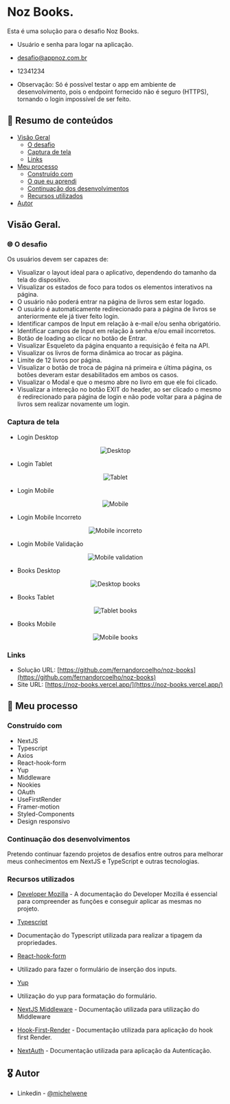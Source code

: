 # Noz Books.

Esta é uma solução para o desafio Noz Books.

- Usuário e senha para logar na aplicação.
- desafio@appnoz.com.br
- 12341234

- Observação: Só é possível testar o app em ambiente de desenvolvimento, pois o endpoint fornecido não é seguro (HTTPS), tornando o login impossível de ser feito.

## :dart: Resumo de conteúdos

- [Visão Geral](#Visão-Geral)
  - [O desafio](#O-desafio)
  - [Captura de tela](#Captura-de-tela)
  - [Links](#Links)
- [Meu processo](#Meu-processo)
  - [Construído com](#Constrído-com)
  - [O que eu aprendi](#O-que-eu-aprendi)
  - [Continuação dos desenvolvimentos](#Continuação-dos-desenvolvimentos)
  - [Recursos utilizados](#Recursos-utilizados)
- [Autor](#Autor)

## Visão Geral.

### :globe_with_meridians: O desafio

Os usuários devem ser capazes de:

- Visualizar o layout ideal para o aplicativo, dependendo do tamanho da tela do dispositivo.
- Visualizar os estados de foco para todos os elementos interativos na página.
- O usuário não poderá entrar na página de livros sem estar logado.
- O usuário é automaticamente redirecionado para a página de livros se anteriormente ele já tiver feito login.
- Identificar campos de Input em relação à e-mail e/ou senha obrigatório.
- Identificar campos de Input em relação à senha e/ou email incorretos.
- Botão de loading ao clicar no botão de Entrar.
- Visualizar Esqueleto da página enquanto a requisição é feita na API.
- Visualizar os livros de forma dinâmica ao trocar as página.
- Limite de 12 livros por página.
- Visualizar o botão de troca de página ná primeira e última página, os botões deveram estar desabilitados em ambos os casos.
- Visualizar o Modal e que o mesmo abre no livro em que ele foi clicado.
- Visualizar a intereção no botão EXIT do header, ao ser clicado o mesmo é redirecionado para página de login e não pode voltar para a página de livros sem realizar novamente um login.

### Captura de tela

- Login Desktop
<p align="center" >
  <img src="/public/images/login_desktop.png" alt="Desktop"/>
</p>

- Login Tablet
<p align="center" >
<img src="/public/images/login_tablet.png" alt="Tablet"/>
</p>

- Login Mobile
<p align="center" >
<img src="/public/images/login_mobile.png" alt="Mobile"/>
</p>

- Login Mobile Incorreto
<p align="center" >
<img src="/public/images/login_mobile_incorrect.png" alt="Mobile incorreto"/>
</p>

- Login Mobile Validação
<p align="center" >
<img src="/public/images/login_mobile_validation.png" alt="Mobile validation"/>
</p>

- Books Desktop
<p align="center" >
<img src="/public/images/books_desktop.png" alt="Desktop books"/>
</p>

- Books Tablet
<p align="center" >
<img src="/public/images/books_tablet.png" alt="Tablet books"/>
</p>

- Books Mobile
<p align="center" >
<img src="/public/images/books_mobile.png" alt="Mobile books"/>
</p>

### Links

- Solução URL: [https://github.com/fernandorcoelho/noz-books](https://github.com/fernandorcoelho/noz-books)
- Site URL: [https://noz-books.vercel.app/](https://noz-books.vercel.app/)

## :page_with_curl: Meu processo

### Construído com

- NextJS
- Typescript
- Axios
- React-hook-form
- Yup
- Middleware
- Nookies
- OAuth
- UseFirstRender
- Framer-motion
- Styled-Components
- Design responsivo

### Continuação dos desenvolvimentos

Pretendo continuar fazendo projetos de desafios entre outros para melhorar meus conhecimentos em NextJS e TypeScript e outras tecnologias.

### Recursos utilizados

- [Developer Mozilla](https://developer.mozilla.org/en-US/docs/Web/JavaScript) - A documentação do Developer Mozilla é essencial para compreender as funções e conseguir aplicar as mesmas no projeto.

- [Typescript](https://www.typescriptlang.org/docs/handbook/2/keyof-types.html)
- Documentação do Typescript utilizada para realizar a tipagem da propriedades.

- [React-hook-form](https://react-hook-form.com/)
- Utilizado para fazer o formulário de inserção dos inputs.

- [Yup](https://github.com/jquense/yup)
- Utilização do yup para formatação do formulário.

- [NextJS Middleware](https://nextjs.org/docs/middleware) - Documentação utilizada para utilização do Middleware

- [Hook-First-Render](https://usehooks-ts.com/react-hook/use-is-first-render) - Documentação utilizada para aplicação do hook first Render.

- [NextAuth](https://next-auth.js.org/) - Documentação utilizada para aplicação da Autenticação.

## :medal_military: Autor

- Linkedin - [@michelwene](https://www.linkedin.com/in/michelwene/)
